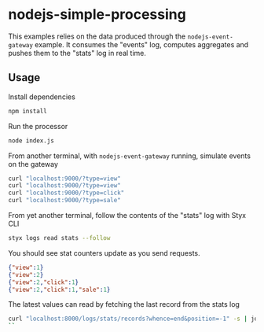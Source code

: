 nodejs-simple-processing
========================

This examples relies on the data produced through the `nodejs-event-gateway` example. It consumes the "events" log, computes aggregates and pushes them to the "stats" log in real time.

Usage
-----

Install dependencies

```bash
npm install
```

Run the processor

```bash
node index.js
```

From another terminal, with `nodejs-event-gateway` running, simulate events on the gateway

```bash
curl "localhost:9000/?type=view"
curl "localhost:9000/?type=view"
curl "localhost:9000/?type=click"
curl "localhost:9000/?type=sale"
```

From yet another terminal, follow the contents of the "stats" log with Styx CLI

```bash
styx logs read stats --follow
```

You should see stat counters update as you send requests.

```json
{"view":1}
{"view":2}
{"view":2,"click":1}
{"view":2,"click":1,"sale":1}
```

The latest values can read by fetching the last record from the stats log

```bash
curl "localhost:8000/logs/stats/records?whence=end&position=-1" -s | jq .
``